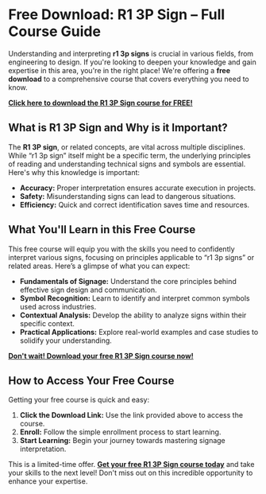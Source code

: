 # Free Download: R1 3P Sign – Full Course Guide

Understanding and interpreting **r1 3p signs** is crucial in various fields, from engineering to design. If you're looking to deepen your knowledge and gain expertise in this area, you're in the right place! We're offering a **free download** to a comprehensive course that covers everything you need to know.

[**Click here to download the R1 3P Sign course for FREE!**](https://udemywork.com/r1-3p-sign)

## What is R1 3P Sign and Why is it Important?

The **R1 3P sign**, or related concepts, are vital across multiple disciplines. While “r1 3p sign” itself might be a specific term, the underlying principles of reading and understanding technical signs and symbols are essential. Here's why this knowledge is important:

*   **Accuracy:** Proper interpretation ensures accurate execution in projects.
*   **Safety:** Misunderstanding signs can lead to dangerous situations.
*   **Efficiency:** Quick and correct identification saves time and resources.

## What You'll Learn in this Free Course

This free course will equip you with the skills you need to confidently interpret various signs, focusing on principles applicable to “r1 3p signs” or related areas. Here’s a glimpse of what you can expect:

*   **Fundamentals of Signage:** Understand the core principles behind effective sign design and communication.
*   **Symbol Recognition:** Learn to identify and interpret common symbols used across industries.
*   **Contextual Analysis:** Develop the ability to analyze signs within their specific context.
*   **Practical Applications:** Explore real-world examples and case studies to solidify your understanding.

[**Don't wait! Download your free R1 3P Sign course now!**](https://udemywork.com/r1-3p-sign)

## How to Access Your Free Course

Getting your free course is quick and easy:

1.  **Click the Download Link:** Use the link provided above to access the course.
2.  **Enroll:** Follow the simple enrollment process to start learning.
3.  **Start Learning:** Begin your journey towards mastering signage interpretation.

This is a limited-time offer. **[Get your free R1 3P Sign course today](https://udemywork.com/r1-3p-sign)** and take your skills to the next level! Don't miss out on this incredible opportunity to enhance your expertise.
